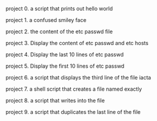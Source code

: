 project 0. a script that prints out hello world

project 1. a confused smiley face 

project 2.  the content of the etc passwd file

project 3. Display the content of etc passwd and etc hosts

project 4. Display the last 10 lines of etc passwd

project 5. Display the first 10 lines of etc passwd 

project 6. a script that displays the third line of the file iacta

project 7. a shell script that creates a file named exactly

project 8. a script that writes into the file

project 9. a script that duplicates the last line of the file 

